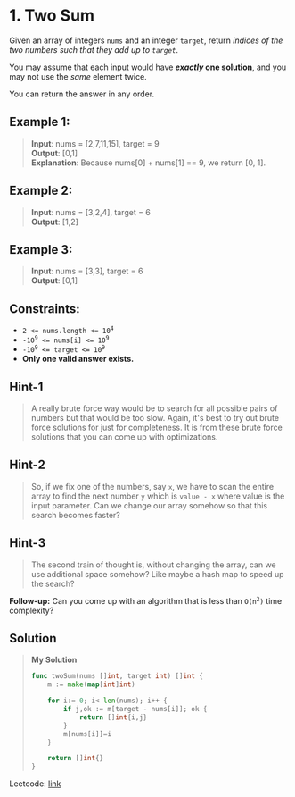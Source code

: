 # 1. Two Sum

Given an array of integers `nums` and an integer `target`, return *indices of the two numbers such that they add up to `target`*.

You may assume that each input would have ***exactly* one solution**, and you may not use the *same* element twice.

You can return the answer in any order.

## Example 1:

> **Input**: nums = [2,7,11,15], target = 9 \
> **Output**: [0,1] \
> **Explanation**: Because nums[0] + nums[1] == 9, we return [0, 1].

## Example 2:

> **Input**: nums = [3,2,4], target = 6 \
> **Output**: [1,2]

## Example 3:

> **Input**: nums = [3,3], target = 6 \
> **Output**: [0,1]
 

## Constraints:

* <code>2 <= nums.length <= 10<sup>4</sup></code>
* <code>-10<sup>9</sup> <= nums[i] <= 10<sup>9</sup></code>
* <code>-10<sup>9</sup> <= target <= 10<sup>9</sup></code>
* **Only one valid answer exists.**

## Hint-1

> A really brute force way would be to search for all possible pairs of numbers but that would be too slow. Again, it's best to try out brute force solutions for just for completeness. It is from these brute force solutions that you can come up with optimizations.

## Hint-2

> So, if we fix one of the numbers, say `x`, we have to scan the entire array to find the next number `y` which is `value - x` where value is the input parameter. Can we change our array somehow so that this search becomes faster?

## Hint-3

> The second train of thought is, without changing the array, can we use additional space somehow? Like maybe a hash map to speed up the search?

**Follow-up:** Can you come up with an algorithm that is less than <code>O(n<sup>2</sup>)</code> time complexity?

## Solution
> **My Solution**
> ```go
> func twoSum(nums []int, target int) []int {
>     m := make(map[int]int)
> 
>     for i:= 0; i< len(nums); i++ {
>         if j,ok := m[target - nums[i]]; ok {
>             return []int{i,j}
>         }
>         m[nums[i]]=i
>     }
> 
>     return []int{}
> }
> ```

Leetcode: [link](https://leetcode.com/problems/two-sum/description/)